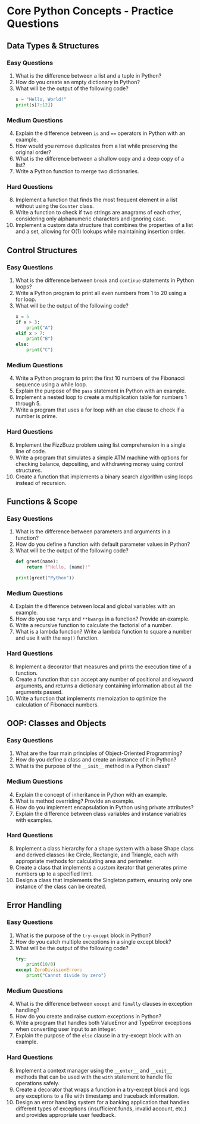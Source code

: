 # Core Python Concepts - Practice Questions

## Data Types & Structures

### Easy Questions
1. What is the difference between a list and a tuple in Python?
2. How do you create an empty dictionary in Python?
3. What will be the output of the following code?
   ```python
   s = "Hello, World!"
   print(s[7:12])
   ```

### Medium Questions
4. Explain the difference between `is` and `==` operators in Python with an example.
5. How would you remove duplicates from a list while preserving the original order?
6. What is the difference between a shallow copy and a deep copy of a list?
7. Write a Python function to merge two dictionaries.

### Hard Questions
8. Implement a function that finds the most frequent element in a list without using the `Counter` class.
9. Write a function to check if two strings are anagrams of each other, considering only alphanumeric characters and ignoring case.
10. Implement a custom data structure that combines the properties of a list and a set, allowing for O(1) lookups while maintaining insertion order.

## Control Structures

### Easy Questions
1. What is the difference between `break` and `continue` statements in Python loops?
2. Write a Python program to print all even numbers from 1 to 20 using a for loop.
3. What will be the output of the following code?
   ```python
   x = 5
   if x > 3:
       print("A")
   elif x > 7:
       print("B")
   else:
       print("C")
   ```

### Medium Questions
4. Write a Python program to print the first 10 numbers of the Fibonacci sequence using a while loop.
5. Explain the purpose of the `pass` statement in Python with an example.
6. Implement a nested loop to create a multiplication table for numbers 1 through 5.
7. Write a program that uses a for loop with an else clause to check if a number is prime.

### Hard Questions
8. Implement the FizzBuzz problem using list comprehension in a single line of code.
9. Write a program that simulates a simple ATM machine with options for checking balance, depositing, and withdrawing money using control structures.
10. Create a function that implements a binary search algorithm using loops instead of recursion.

## Functions & Scope

### Easy Questions
1. What is the difference between parameters and arguments in a function?
2. How do you define a function with default parameter values in Python?
3. What will be the output of the following code?
   ```python
   def greet(name):
       return f"Hello, {name}!"
   
   print(greet("Python"))
   ```

### Medium Questions
4. Explain the difference between local and global variables with an example.
5. How do you use `*args` and `**kwargs` in a function? Provide an example.
6. Write a recursive function to calculate the factorial of a number.
7. What is a lambda function? Write a lambda function to square a number and use it with the `map()` function.

### Hard Questions
8. Implement a decorator that measures and prints the execution time of a function.
9. Create a function that can accept any number of positional and keyword arguments, and returns a dictionary containing information about all the arguments passed.
10. Write a function that implements memoization to optimize the calculation of Fibonacci numbers.

## OOP: Classes and Objects

### Easy Questions
1. What are the four main principles of Object-Oriented Programming?
2. How do you define a class and create an instance of it in Python?
3. What is the purpose of the `__init__` method in a Python class?

### Medium Questions
4. Explain the concept of inheritance in Python with an example.
5. What is method overriding? Provide an example.
6. How do you implement encapsulation in Python using private attributes?
7. Explain the difference between class variables and instance variables with examples.

### Hard Questions
8. Implement a class hierarchy for a shape system with a base Shape class and derived classes like Circle, Rectangle, and Triangle, each with appropriate methods for calculating area and perimeter.
9. Create a class that implements a custom iterator that generates prime numbers up to a specified limit.
10. Design a class that implements the Singleton pattern, ensuring only one instance of the class can be created.

## Error Handling

### Easy Questions
1. What is the purpose of the `try-except` block in Python?
2. How do you catch multiple exceptions in a single except block?
3. What will be the output of the following code?
   ```python
   try:
       print(10/0)
   except ZeroDivisionError:
       print("Cannot divide by zero")
   ```

### Medium Questions
4. What is the difference between `except` and `finally` clauses in exception handling?
5. How do you create and raise custom exceptions in Python?
6. Write a program that handles both ValueError and TypeError exceptions when converting user input to an integer.
7. Explain the purpose of the `else` clause in a try-except block with an example.

### Hard Questions
8. Implement a context manager using the `__enter__` and `__exit__` methods that can be used with the `with` statement to handle file operations safely.
9. Create a decorator that wraps a function in a try-except block and logs any exceptions to a file with timestamp and traceback information.
10. Design an error handling system for a banking application that handles different types of exceptions (insufficient funds, invalid account, etc.) and provides appropriate user feedback.